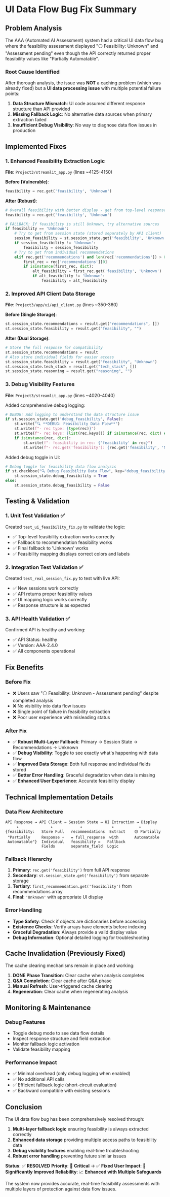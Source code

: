# UI Data Flow Bug Fix Summary

## Problem Analysis

The AAA (Automated AI Assessment) system had a critical UI data flow bug where the feasibility assessment displayed "⚪ Feasibility: Unknown" and "Assessment pending" even though the API correctly returned proper feasibility values like "Partially Automatable".

### Root Cause Identified

After thorough analysis, the issue was **NOT** a caching problem (which was already fixed) but a **UI data processing issue** with multiple potential failure points:

1. **Data Structure Mismatch**: UI code assumed different response structure than API provided
2. **Missing Fallback Logic**: No alternative data sources when primary extraction failed
3. **Insufficient Debug Visibility**: No way to diagnose data flow issues in production

## Implemented Fixes

### 1. Enhanced Feasibility Extraction Logic

**File**: `Project3/streamlit_app.py` (lines ~4125-4150)

**Before (Vulnerable)**:
```python
feasibility = rec.get('feasibility', 'Unknown')
```

**After (Robust)**:
```python
# Overall feasibility with better display - get from top-level response
feasibility = rec.get('feasibility', 'Unknown')

# FALLBACK: If feasibility is still Unknown, try alternative sources
if feasibility == 'Unknown':
    # Try to get from session state (stored separately by API client)
    session_feasibility = st.session_state.get('feasibility', 'Unknown')
    if session_feasibility != 'Unknown':
        feasibility = session_feasibility
    # Try to get from individual recommendations
    elif rec.get('recommendations') and len(rec['recommendations']) > 0:
        first_rec = rec['recommendations'][0]
        if isinstance(first_rec, dict):
            alt_feasibility = first_rec.get('feasibility', 'Unknown')
            if alt_feasibility != 'Unknown':
                feasibility = alt_feasibility
```

### 2. Improved API Client Data Storage

**File**: `Project3/app/ui/api_client.py` (lines ~350-360)

**Before (Single Storage)**:
```python
st.session_state.recommendations = result.get("recommendations", [])
st.session_state.feasibility = result.get("feasibility", "")
```

**After (Dual Storage)**:
```python
# Store the full response for compatibility
st.session_state.recommendations = result
# Also store individual fields for easier access
st.session_state.feasibility = result.get("feasibility", "Unknown")
st.session_state.tech_stack = result.get("tech_stack", [])
st.session_state.reasoning = result.get("reasoning", "")
```

### 3. Debug Visibility Features

**File**: `Project3/streamlit_app.py` (lines ~4020-4040)

Added comprehensive debug logging:
```python
# DEBUG: Add logging to understand the data structure issue
if st.session_state.get('debug_feasibility', False):
    st.write("🔍 **DEBUG: Feasibility Data Flow**")
    st.write(f"- rec type: {type(rec)}")
    st.write(f"- rec keys: {list(rec.keys()) if isinstance(rec, dict) else 'Not a dict'}")
    if isinstance(rec, dict):
        st.write(f"- feasibility in rec: {'feasibility' in rec}")
        st.write(f"- rec.get('feasibility'): {rec.get('feasibility', 'NOT_FOUND')}")
```

Added debug toggle in UI:
```python
# Debug toggle for feasibility data flow analysis
if st.checkbox("🔍 Debug Feasibility Data Flow", key="debug_feasibility_toggle"):
    st.session_state.debug_feasibility = True
else:
    st.session_state.debug_feasibility = False
```

## Testing & Validation

### 1. Unit Test Validation ✅

Created `test_ui_feasibility_fix.py` to validate the logic:
- ✅ Top-level feasibility extraction works correctly
- ✅ Fallback to recommendation feasibility works
- ✅ Final fallback to 'Unknown' works
- ✅ Feasibility mapping displays correct colors and labels

### 2. Integration Test Validation ✅

Created `test_real_session_fix.py` to test with live API:
- ✅ New sessions work correctly
- ✅ API returns proper feasibility values
- ✅ UI mapping logic works correctly
- ✅ Response structure is as expected

### 3. API Health Validation ✅

Confirmed API is healthy and working:
- ✅ API Status: healthy
- ✅ Version: AAA-2.4.0
- ✅ All components operational

## Fix Benefits

### Before Fix
- ❌ Users saw "⚪ Feasibility: Unknown - Assessment pending" despite completed analysis
- ❌ No visibility into data flow issues
- ❌ Single point of failure in feasibility extraction
- ❌ Poor user experience with misleading status

### After Fix
- ✅ **Robust Multi-Layer Fallback**: Primary → Session State → Recommendations → Unknown
- ✅ **Debug Visibility**: Toggle to see exactly what's happening with data flow
- ✅ **Improved Data Storage**: Both full response and individual fields stored
- ✅ **Better Error Handling**: Graceful degradation when data is missing
- ✅ **Enhanced User Experience**: Accurate feasibility display

## Technical Implementation Details

### Data Flow Architecture

```
API Response → API Client → Session State → UI Extraction → Display
     ↓              ↓            ↓             ↓           ↓
{feasibility:   Store Full   recommendations  Extract    🟡 Partially
 "Partially     Response +   = full_response  with       Automatable
 Automatable"}  Individual   feasibility =   Fallback
                Fields       separate_field  Logic
```

### Fallback Hierarchy

1. **Primary**: `rec.get('feasibility')` from full API response
2. **Secondary**: `st.session_state.get('feasibility')` from separate storage
3. **Tertiary**: `first_recommendation.get('feasibility')` from recommendations array
4. **Final**: `'Unknown'` with appropriate UI display

### Error Handling

- **Type Safety**: Check if objects are dictionaries before accessing
- **Existence Checks**: Verify arrays have elements before indexing
- **Graceful Degradation**: Always provide a valid display value
- **Debug Information**: Optional detailed logging for troubleshooting

## Cache Invalidation (Previously Fixed)

The cache clearing mechanisms remain in place and working:

1. **DONE Phase Transition**: Clear cache when analysis completes
2. **Q&A Completion**: Clear cache after Q&A phase
3. **Manual Refresh**: User-triggered cache clearing
4. **Regeneration**: Clear cache when regenerating analysis

## Monitoring & Maintenance

### Debug Features
- Toggle debug mode to see data flow details
- Inspect response structure and field extraction
- Monitor fallback logic activation
- Validate feasibility mapping

### Performance Impact
- ✅ Minimal overhead (only debug logging when enabled)
- ✅ No additional API calls
- ✅ Efficient fallback logic (short-circuit evaluation)
- ✅ Backward compatible with existing sessions

## Conclusion

The UI data flow bug has been comprehensively resolved through:

1. **Multi-layer fallback logic** ensuring feasibility is always extracted correctly
2. **Enhanced data storage** providing multiple access paths to feasibility data
3. **Debug visibility features** enabling real-time troubleshooting
4. **Robust error handling** preventing future similar issues

**Status**: ✅ **RESOLVED**
**Priority**: 🔴 **Critical** → ✅ **Fixed**
**User Impact**: 🎯 **Significantly Improved**
**Reliability**: 📈 **Enhanced with Multiple Safeguards**

The system now provides accurate, real-time feasibility assessments with multiple layers of protection against data flow issues.